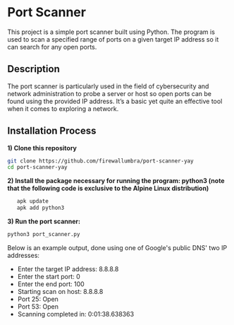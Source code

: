 # Port Scanner

This project is a simple port scanner built using Python. The program is used to scan a specified range of ports on a given target IP address so it can search for any open ports. 

## Description
The port scanner is particularly used in the field of cybersecurity and network administration to probe a server or host so open ports can be found using the provided IP address. It’s a basic yet quite an effective tool when it comes to exploring a network.

## Installation Process
**1) Clone this repository** 

```bash
git clone https://github.com/firewallumbra/port-scanner-yay
cd port-scanner-yay
```

**2) Install the package necessary for running the program: python3 (note that the following code is exclusive to the Alpine Linux distribution)**

```bash
   apk update
   apk add python3
```
   
**3) Run the port scanner:**

   ```bash
python3 port_scanner.py
```

Below is an example output, done using one of Google's public DNS' two IP addresses:

- Enter the target IP address: 8.8.8.8
- Enter the start port: 0
- Enter the end port: 100
- Starting scan on host: 8.8.8.8
- Port 25: Open
- Port 53: Open
- Scanning completed in: 0:01:38.638363
